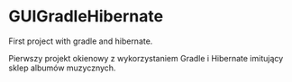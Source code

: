 # GUIGradleHibernate
First project with gradle and hibernate.

Pierwszy projekt okienowy z wykorzystaniem Gradle i Hibernate imitujący sklep albumów muzycznych.

